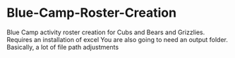 # Blue-Camp-Roster-Creation
Blue Camp activity roster creation for Cubs and Bears and Grizzlies. Requires an installation of excel
You are also going to need an output folder. Basically, a lot of file path adjustments

